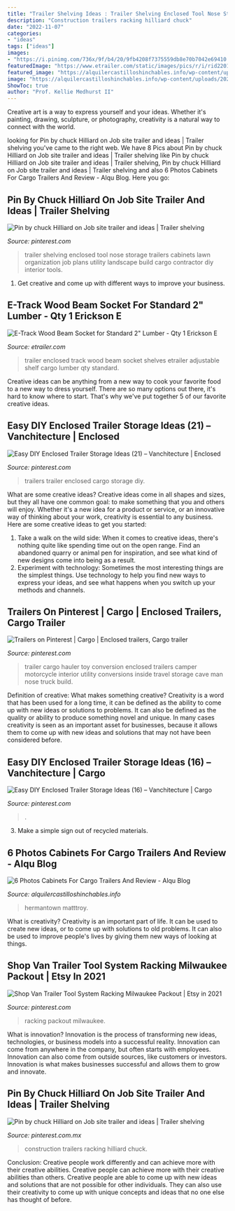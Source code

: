 ```yaml
---
title: "Trailer Shelving Ideas : Trailer Shelving Enclosed Tool Nose Storage Trailers Cabinets Lawn Organization Job Plans Utility Landscape Build Cargo Contractor Diy Interior Tools"
description: "Construction trailers racking hilliard chuck"
date: "2022-11-07"
categories:
- "ideas"
tags: ["ideas"]
images:
- "https://i.pinimg.com/736x/9f/b4/20/9fb4208f7375559db8e70b7042e69410.jpg"
featuredImage: "https://www.etrailer.com/static/images/pics/r/i/rid220122_r1_1000.jpg"
featured_image: "https://alquilercastilloshinchables.info/wp-content/uploads/2020/05/Aluminum-Trailer-Cabinets.jpg"
image: "https://alquilercastilloshinchables.info/wp-content/uploads/2020/05/Aluminum-Trailer-Cabinets.jpg"
ShowToc: true
author: "Prof. Kellie Medhurst II"
---
```



Creative art is a way to express yourself and your ideas. Whether it's painting, drawing, sculpture, or photography, creativity is a natural way to connect with the world.

	

		
looking for Pin by chuck Hilliard on Job site trailer and ideas | Trailer shelving you've came to the right web. We have 8 Pics about Pin by chuck Hilliard on Job site trailer and ideas | Trailer shelving like Pin by chuck Hilliard on Job site trailer and ideas | Trailer shelving, Pin by chuck Hilliard on Job site trailer and ideas | Trailer shelving and also 6 Photos Cabinets For Cargo Trailers And Review - Alqu Blog. Here you go:
		
    
## Pin By Chuck Hilliard On Job Site Trailer And Ideas | Trailer Shelving

<img loading=lazy src="https://i.pinimg.com/736x/3d/06/57/3d0657851f98b5f755956087f709db83--trailer-shelving-tool-storage.jpg" onerror="this.onerror=null;this.src='https://tse2.mm.bing.net/th?id=OIP.PYmZGNzbo3gha4_Z2m-QWgHaFi&amp;pid=15.1';" alt="Pin by chuck Hilliard on Job site trailer and ideas | Trailer shelving">

_Source: pinterest.com_

>trailer shelving enclosed tool nose storage trailers cabinets lawn organization job plans utility landscape build cargo contractor diy interior tools. 

	

1. Get creative and come up with different ways to improve your business.

    
## E-Track Wood Beam Socket For Standard 2&quot; Lumber - Qty 1 Erickson E

<img loading=lazy src="https://www.etrailer.com/static/images/pics/r/i/rid220122_r1_1000.jpg" onerror="this.onerror=null;this.src='https://tse2.mm.bing.net/th?id=OIP.tN8EirlvzI_Rf7n4H7W7WAEsDh&amp;pid=15.1';" alt="E-Track Wood Beam Socket for Standard 2&quot; Lumber - Qty 1 Erickson E">

_Source: etrailer.com_

>trailer enclosed track wood beam socket shelves etrailer adjustable shelf cargo lumber qty standard. 

	

Creative ideas can be anything from a new way to cook your favorite food to a new way to dress yourself. There are so many options out there, it's hard to know where to start. That's why we've put together 5 of our favorite creative ideas.

    
## Easy DIY Enclosed Trailer Storage Ideas (21) – Vanchitecture | Enclosed

<img loading=lazy src="https://i.pinimg.com/736x/89/89/06/8989064e4414a4f482137c14a5cb7845.jpg" onerror="this.onerror=null;this.src='https://tse2.mm.bing.net/th?id=OIP.fybObteF2LmTyFVB64ovbgHaFj&amp;pid=15.1';" alt="Easy DIY Enclosed Trailer Storage Ideas (21) – Vanchitecture | Enclosed">

_Source: pinterest.com_

>trailers trailer enclosed cargo storage diy. 

	

What are some creative ideas?
Creative ideas come in all shapes and sizes, but they all have one common goal: to make something that you and others will enjoy. Whether it's a new idea for a product or service, or an innovative way of thinking about your work, creativity is essential to any business. Here are some creative ideas to get you started: 
1. Take a walk on the wild side: When it comes to creative ideas, there's nothing quite like spending time out on the open range. Find an abandoned quarry or animal pen for inspiration, and see what kind of new designs come into being as a result. 
2. Experiment with technology: Sometimes the most interesting things are the simplest things. Use technology to help you find new ways to express your ideas, and see what happens when you switch up your methods and channels. 

    
## Trailers On Pinterest | Cargo | Enclosed Trailers, Cargo Trailer

<img loading=lazy src="https://i.pinimg.com/736x/9f/b4/20/9fb4208f7375559db8e70b7042e69410.jpg" onerror="this.onerror=null;this.src='https://tse1.mm.bing.net/th?id=OIP.zAvuUEAP99oS__OIsHvluwAAAA&amp;pid=15.1';" alt="Trailers on Pinterest | Cargo | Enclosed trailers, Cargo trailer">

_Source: pinterest.com_

>trailer cargo hauler toy conversion enclosed trailers camper motorcycle interior utility conversions inside travel storage cave man nose truck build. 

	

Definition of creative: What makes something creative?
Creativity is a word that has been used for a long time, it can be defined as the ability to come up with new ideas or solutions to problems. It can also be defined as the quality or ability to produce something novel and unique. In many cases creativity is seen as an important asset for businesses, because it allows them to come up with new ideas and solutions that may not have been considered before.

    
## Easy DIY Enclosed Trailer Storage Ideas (16) – Vanchitecture | Cargo

<img loading=lazy src="https://i.pinimg.com/736x/e3/87/18/e38718491f240ec61a5086c79b36837b.jpg" onerror="this.onerror=null;this.src='https://tse3.mm.bing.net/th?id=OIP.I4Hmrje19McwF-AzXDPbWQHaLH&amp;pid=15.1';" alt="Easy DIY Enclosed Trailer Storage Ideas (16) – Vanchitecture | Cargo">

_Source: pinterest.com_

>. 

	

3. Make a simple sign out of recycled materials.

    
## 6 Photos Cabinets For Cargo Trailers And Review - Alqu Blog

<img loading=lazy src="https://alquilercastilloshinchables.info/wp-content/uploads/2020/05/Aluminum-Trailer-Cabinets.jpg" onerror="this.onerror=null;this.src='https://tse3.mm.bing.net/th?id=OIP.AY1uktUdXaktQnpi5ci-EQHaFj&amp;pid=15.1';" alt="6 Photos Cabinets For Cargo Trailers And Review - Alqu Blog">

_Source: alquilercastilloshinchables.info_

>hermantown matttroy. 

	

What is creativity?
Creativity is an important part of life. It can be used to create new ideas, or to come up with solutions to old problems. It can also be used to improve people's lives by giving them new ways of looking at things.

    
## Shop Van Trailer Tool System Racking Milwaukee Packout | Etsy In 2021

<img loading=lazy src="https://i.pinimg.com/736x/88/0e/0c/880e0c4b6fa5b6934c9db6cdc6a9edca.jpg" onerror="this.onerror=null;this.src='https://tse2.mm.bing.net/th?id=OIP.PwdGbNZPPdogW9VYfgL3ywHaHa&amp;pid=15.1';" alt="Shop Van Trailer Tool System Racking Milwaukee Packout | Etsy in 2021">

_Source: pinterest.com_

>racking packout milwaukee. 

	

What is innovation?
Innovation is the process of transforming new ideas, technologies, or business models into a successful reality. Innovation can come from anywhere in the company, but often starts with employees. Innovation can also come from outside sources, like customers or investors. Innovation is what makes businesses successful and allows them to grow and innovate.

    
## Pin By Chuck Hilliard On Job Site Trailer And Ideas | Trailer Shelving

<img loading=lazy src="https://i.pinimg.com/originals/67/68/09/676809300586ca988e93820e1964c41d.jpg" onerror="this.onerror=null;this.src='https://tse1.mm.bing.net/th?id=OIP.hU6a29N7BPD0wQuD2zIAaQHaJ4&amp;pid=15.1';" alt="Pin by chuck Hilliard on Job site trailer and ideas | Trailer shelving">

_Source: pinterest.com.mx_

>construction trailers racking hilliard chuck. 

	

Conclusion: Creative people work differently and can achieve more with their creative abilities.
Creative people can achieve more with their creative abilities than others. Creative people are able to come up with new ideas and solutions that are not possible for other individuals. They can also use their creativity to come up with unique concepts and ideas that no one else has thought of before.

